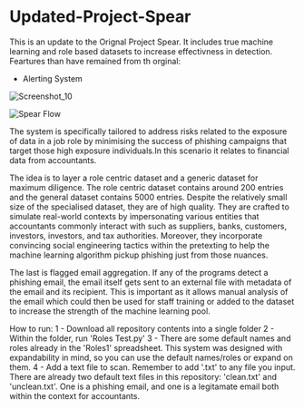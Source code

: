 # Updated-Project-Spear

This is an update to the Orignal Project Spear. It includes true machine learning and role based datasets to increase effectivness in detection. 
Feartures than have remained from th orginal:
- Alerting System





![Screenshot_10](https://github.com/Abdurr224/Updated-Project-Spear/assets/166424757/7e83c00c-1fae-42a4-b470-cb459ec9a0f6)



![Spear Flow](https://github.com/Abdurr224/Updated-Project-Spear/assets/166424757/0327753f-0e42-44e1-a606-07c262f51716)





The system is specifically tailored to address risks related to the exposure of data in a job role by minimising the success of phishing campaigns that target those high exposure individuals.In this scenario it relates to financial data from accountants. 
 

The idea is to layer a role centric dataset and a generic dataset for maximum diligence. The role centric dataset contains around 200 entries and the general dataset contains 5000 entries. Despite the relatively small size of the specialised dataset, they are of high quality. They are crafted to simulate real-world contexts by impersonating various entities that accountants commonly interact with such as suppliers, banks, customers, investors, investors, and tax authorities. Moreover, they incorporate convincing social engineering tactics within the pretexting to help the 
machine learning algorithm pickup phishing just from those nuances.

The last is flagged email aggregation. If any of the programs detect a phishing email, the email itself gets sent to an external file with metadata of the email and its recipient. This is important as it allows manual analysis of the email which could then be used for staff training or added to the dataset to increase the strength of the machine learning pool.

How to run:
1  - Download all repository contents into a single folder
2  - Within the folder, run 'Roles Test.py'
3  - There are some default names and roles already in the 'Roles1' spreadsheet. This system was designed with expandability in mind, so you can use the default names/roles or expand on them.
4  - Add a text file to scan. Remember to add '.txt' to any file you input. There are already two default text files in this repository: 'clean.txt' and 'unclean.txt'. One is a phishing email, and one is a legitamate email both within the context for accountants.








